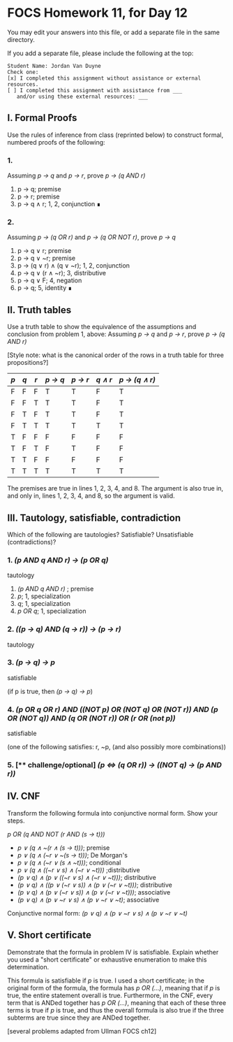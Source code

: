 # FOCS Homework 11, for Day 12

You may edit your answers into this file, or add a separate file in the same directory.

If you add a separate file, please include the following at the top:

```
Student Name: Jordan Van Duyne
Check one:
[x] I completed this assignment without assistance or external resources.
[ ] I completed this assignment with assistance from ___
   and/or using these external resources: ___
```

## I. Formal Proofs

Use the rules of inference from class (reprinted below) to construct formal, numbered proofs of the following:

### 1.

Assuming _p -> q_ and _p -> r_, prove _p -> (q AND r)_

1. p → q; premise
2. p → r; premise
3. p → q ∧ r; 1, 2, conjunction ∎

### 2.

Assuming _p -> (q OR r)_ and _p -> (q OR NOT r)_, prove _p -> q_

1. p → q ∨ r; premise
2. p → q ∨ ~r; premise
3. p → (q ∨ r) ∧ (q ∨ ~r); 1, 2, conjunction
4. p → q ∨ (r ∧ ~r); 3, distributive
5. p → q ∨ F; 4, negation
6. p → q; 5, identity ∎

## II. Truth tables

Use a truth table to show the equivalence of the assumptions and conclusion from problem 1, above:  Assuming _p -> q_ and _p -> r_, prove _p -> (q AND r)_

[Style note:  what is the canonical order of the rows in a truth table for three propositions?]

_p_ | _q_ | _r_ | _p → q_ | _p → r_ | _q ∧ r_ | _p → (q ∧ r)_ |
----|-----|-----|---------|---------|---------|---------------|
 F  |  F  | F   | T       | T       | F       | T             
 F  |  F  | T   | T       | T       | F       | T             
 F  |  T  | F   | T       | T       | F       | T             
 F  |  T  | T   | T       | T       | T       | T             
 T  |  F  | F   | F       | F       | F       | F             
 T  |  F  | T   | F       | T       | F       | F             
 T  |  T  | F   | F       | F       | F       | F             
 T  |  T  | T   | T       | T       | T       | T             


The premises are true in lines 1, 2, 3, 4, and 8. The argument is also true in, and only in, lines 1, 2, 3, 4, and 8, so the argument is valid.


## III. Tautology, satisfiable, contradiction

Which of the following are tautologies?  Satisfiable?  Unsatisfiable (contradictions)?

### 1. _(p AND q AND r) -> (p OR q)_
tautology

1. _(p AND q AND r)_ ; premise
2. _p_; 1, specialization
3. _q_; 1, specialization
4. _p OR q_; 1, specialization

### 2. _((p -> q) AND (q -> r)) -> (p -> r)_

tautology

### 3. _(p -> q) -> p_

satisfiable

(if p is true, then _(p -> q) -> p_)

### 4. _(p OR q OR r) AND ((NOT p) OR (NOT q) OR (NOT r)) AND (p OR (NOT q)) AND (q OR (NOT r)) OR (r OR (not p))_

satisfiable

(one of the following satisfies: r, ~p, (and also possibly more combinations))

### 5. [** challenge/optional] _(p <=> (q OR r)) -> ((NOT q) -> (p AND r))_



## IV. CNF

Transform the following formula into conjunctive normal form.  Show your steps.

_p OR (q AND NOT (r AND (s -> t)))_

- _p ∨ (q ∧ ~(r ∧ (s → t)))_; premise
- _p ∨ (q ∧ (~r ∨ ~(s → t)))_; De Morgan's
- _p ∨ (q ∧ (~r ∨ (s ∧ ~t)))_; conditional
- _p ∨ (q ∧ ((~r ∨ s) ∧ (~r ∨ ~t)))_ ;distributive
- _(p ∨ q) ∧ (p ∨ ((~r ∨ s) ∧ (~r ∨ ~t)))_; distributive
- _(p ∨ q) ∧ ((p ∨ (~r ∨ s)) ∧ (p ∨ (~r ∨ ~t)))_; distributive
- _(p ∨ q) ∧ (p ∨ (~r ∨ s)) ∧ (p ∨ (~r ∨ ~t)))_; associative
- _(p ∨ q) ∧ (p ∨ ~r ∨ s) ∧ (p ∨ ~r ∨ ~t)_; associative

Conjunctive normal form: _(p ∨ q) ∧ (p ∨ ~r ∨ s) ∧ (p ∨ ~r ∨ ~t)_

## V. Short certificate

Demonstrate that the formula in problem IV is satisfiable.  Explain whether you used a  "short certificate" or exhaustive enumeration to make this determination.

This formula is satisfiable if _p_ is true. I used a short certificate; in the original form of the formula, the formula has _p OR (...)_, meaning that if _p_ is true, the entire statement overall is true. Furthermore, in the CNF, every term that is ANDed together has
_p OR (...)_, meaning that each of these three terms is true if _p_ is true, and thus the overall formula is also true if the three subterms are true since they are ANDed together. 




[several problems adapted from Ullman FOCS ch12]
